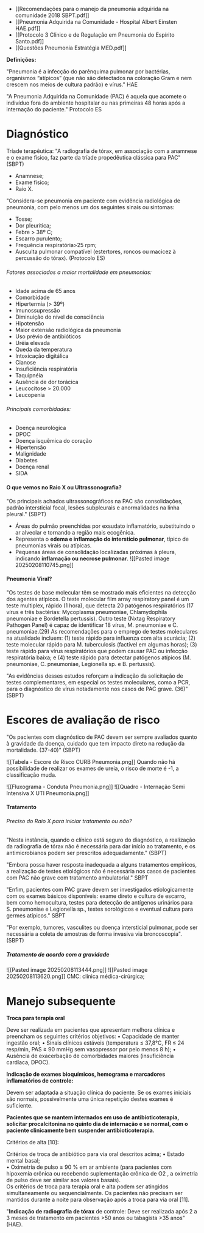 - [[Recomendações para o manejo da pneumonia adquirida na comunidade 2018 SBPT.pdf]]
- [[Pneumonia Adquirida na Comunidade - Hospital Albert Einsten HAE.pdf]]
- [[Protocolo 3 Clínico e de Regulação em Pneumonia do Espírito Santo.pdf]]
- [[Questões Pneumonia Estratégia MED.pdf]]

**Definições:** 

"Pneumonia é a infecção do parênquima pulmonar por bactérias, organismos “atípicos” (que não são detectados na coloração Gram e nem crescem nos meios de cultura padrão) e vírus." HAE

"A Pneumonia Adquirida na Comunidade (PAC) é aquela que acomete o indivíduo fora do ambiente hospitalar ou nas primeiras 48 horas após a internação do paciente." Protocolo ES

# Diagnóstico

Tríade terapêutica: "A radiografia de tórax, em associação com a anamnese e o exame físico, faz parte da tríade propedêutica clássica para PAC" (SBPT)
- Anamnese; 
- Exame físico; 
- Raio X. 

"Considera-se pneumonia em paciente com evidência radiológica de pneumonia, com pelo menos um dos seguintes sinais ou sintomas: 
- Tosse;
- Dor pleurítica;
- Febre > 38º C;
- Escarro purulento;
- Frequência respiratória>25 rpm;
- Ausculta pulmonar compatível (estertores, roncos ou macicez à percussão do tórax). (Protocolo ES)

###### Fatores associados a maior mortalidade em pneumonias:
- Idade acima de 65 anos
- Comorbidade
- Hipertermia (> 39º) 
- Imunossupressão 
- Diminuição do nível de consciência 
- Hipotensão 
- Maior extensão radiológica da pneumonia 
- Uso prévio de antibióticos
- Uréia elevada
- Queda da temperatura
- Intoxicação digitálica
- Cianose
- Insuficiência respiratória
- Taquipnéia
- Ausência de dor torácica
- Leucocitose > 20.000
- Leucopenia
###### Principais comorbidades:
- Doença neurológica 
- DPOC 
- Doença isquêmica do coração
- Hipertensão 
- Malignidade 
- Diabetes 
- Doença renal 
- SIDA
#### O que vemos no Raio X ou Ultrassonografia?

"Os principais achados ultrassonográficos na PAC são consolidações, padrão intersticial focal, lesões subpleurais e anormalidades na linha pleural." (SBPT)
- Áreas do pulmão preenchidas por exsudato inflamatório, substituindo o ar alveolar e tornando a região mais ecogênica.
- Representa o **edema e inflamação do interstício pulmonar**, típico de pneumonias virais ou atípicas.
- Pequenas áreas de consolidação localizadas próximas à pleura, indicando **inflamação ou necrose pulmonar**.
![[Pasted image 20250208110745.png]]

#### Pneumonia Viral?
"Os testes de base molecular têm se mostrado mais eficientes na detecção dos agentes atípicos. O teste molecular film array respiratory panel é um teste multiplex, rápido (1 hora), que detecta 20 patógenos respiratórios (17 vírus e três bactérias: Mycoplasma pneumoniae, Chlamydophila pneumoniae e Bordetella pertussis). Outro teste (Nxtag Respiratory Pathogen Panel) é capaz de identificar 18 vírus, M. pneumoniae e C. pneumoniae.(29) As recomendações para o emprego de testes moleculares na atualidade incluem:
(1) teste rápido para influenza com alta acurácia; 
(2) teste molecular rápido para M. tuberculosis (factível em algumas horas); 
(3) teste rápido para vírus respiratórios que podem causar PAC ou infecção respiratória baixa; 
e (4) teste rápido para detectar patógenos atípicos (M. pneumoniae, C. pneumoniae, Legionella sp. e B. pertussis).

"As evidências desses estudos reforçam a indicação da solicitação de testes complementares, em especial os testes moleculares, como a PCR, para o diagnóstico de vírus notadamente nos casos de PAC grave. (36)" (SBPT)
# Escores de avaliação de risco

"Os pacientes com diagnóstico de PAC devem ser sempre avaliados quanto à gravidade da doença, cuidado que tem impacto direto na redução da mortalidade. (37-40)" (SBPT)

![[Tabela - Escore de Risco CURB Pneumonia.png]]
Quando não há possibilidade de realizar os exames de ureia, o risco de morte é -1, a classificação muda. 

![[Fluxograma - Conduta Pneumonia.png]]
![[Quadro - Internação Semi Intensiva X UTI Pneumonia.png]]
#### Tratamento
###### Preciso do Raio X para iniciar tratamento ou não?

"Nesta instância, quando o clínico está seguro do diagnóstico, a realização da radiografia de tórax não é necessária para dar início ao tratamento, e os antimicrobianos podem ser prescritos adequadamente." (SBPT)

"Embora possa haver resposta inadequada a alguns tratamentos empíricos, a realização de testes etiológicos não é necessária nos casos de pacientes com PAC não grave com tratamento ambulatorial." SBPT

"Enfim, pacientes com PAC grave devem ser investigados etiologicamente com os exames básicos disponíveis: exame direto e cultura de escarro, bem como hemocultura, testes para detecção de antígenos urinários para S. pneumoniae e Legionella sp., testes sorológicos e eventual cultura para germes atípicos." SBPT

"Por exemplo, tumores, vasculites ou doença intersticial pulmonar, pode ser necessária a coleta de amostras de forma invasiva via broncoscopia". (SBPT)

##### Tratamento de acordo com a gravidade
![[Pasted image 20250208113444.png]]
![[Pasted image 20250208113620.png]]
CMC: clínica médica-cirúrgica;

# Manejo subsequente 

**Troca para terapia oral** 

Deve ser realizada em pacientes que apresentam melhora clínica e preencham os seguintes critérios objetivos: 
• Capacidade de manter ingestão oral; 
• Sinais clínicos estáveis (temperatura ≤ 37,8°C, FR ≤ 24 resp/min, PAS ≥ 90 mmHg sem vasopressor por pelo menos 8 h);
• Ausência de exacerbação de comorbidades maiores (insuficiência cardíaca, DPOC). 

**Indicação de exames bioquímicos, hemograma e marcadores inflamatórios de controle:** 

Devem ser adaptada a situação clínica do paciente. Se os exames iniciais são normais, possivelmente uma única repetição destes exames é suficiente. 

**Pacientes que se mantem internados em uso de antibioticoterapia, solicitar procalcitonina no quinto dia de internação e se normal, com o paciente clinicamente bem suspender antibioticoterapia.**

Critérios de alta [10]: 

Critérios de troca de antibiótico para via oral descritos acima; 
• Estado mental basal;                                     
• Oximetria de pulso ≥ 90 % em ar ambiente (para pacientes com hipoxemia crônica ou recebendo suplementação crônica de O2 , a oximetria de pulso deve ser similar aos valores basais).                                                      
Os critérios de troca para terapia oral e alta podem ser atingidos simultaneamente ou sequencialmente. Os pacientes não precisam ser mantidos durante a noite para observação após a troca para via oral [11].

"**Indicação de radiografia de tórax** de controle: Deve ser realizada após 2 a 3 meses de tratamento em pacientes >50 anos ou tabagista >35 anos" (HAE).

